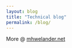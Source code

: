 ```yaml
---
layout: blog
title: "Technical blog"
permalink: /blog/
---
```


More @ [mhwelander.net](http://mhwelander.net)
 